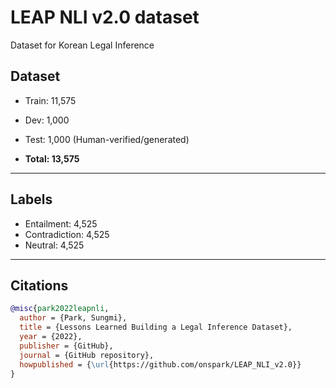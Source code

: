 # LEAP NLI v2.0 dataset
Dataset for Korean Legal Inference

## Dataset

* Train: 11,575
* Dev: 1,000
* Test: 1,000 (Human-verified/generated)

* **Total: 13,575**

----------

## Labels

* Entailment: 4,525
* Contradiction: 4,525
* Neutral: 4,525

----------

## Citations

```bibtex
@misc{park2022leapnli,
  author = {Park, Sungmi},
  title = {Lessons Learned Building a Legal Inference Dataset},
  year = {2022},
  publisher = {GitHub},
  journal = {GitHub repository},
  howpublished = {\url{https://github.com/onspark/LEAP_NLI_v2.0}}
}
```

